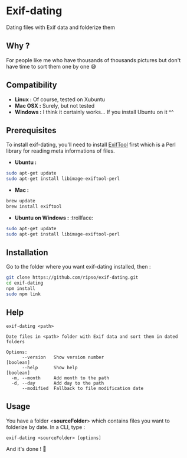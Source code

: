 # Exif-dating

Dating files with Exif data and folderize them

## Why ?

For people like me who have thousands of thousands pictures but don't have time to sort them one by one :sweat_smile: 

## Compatibility

* **Linux :** Of course, tested on Xubuntu
* **Mac OSX :** Surely, but not tested
* **Windows :** I think it certainly works... If you install Ubuntu on it ^^

## Prerequisites

To install exif-dating, you'll need to install  [ExifTool](https://exiftool.org/) first which is a Perl library for reading meta informations of files.

* **Ubuntu :**

```bash
sudo apt-get update
sudo apt-get install libimage-exiftool-perl
```

* **Mac :**

```bash
brew update
brew install exiftool
```

* **Ubuntu on Windows :** :trollface:

```bash
sudo apt-get update
sudo apt-get install libimage-exiftool-perl
```

## Installation

Go to the folder where you want exif-dating installed, then :

```bash
git clone https://github.com/ripso/exif-dating.git
cd exif-dating
npm install
sudo npm link
```

## Help

```
exif-dating <path>

Date files in <path> folder with Exif data and sort them in dated folders

Options:
      --version   Show version number                                  [boolean]
      --help      Show help                                            [boolean]
  -m, --month     Add month to the path
  -d, --day       Add day to the path
      --modified  Fallback to file modification date
```

## Usage

You have a folder <__sourceFolder__> which contains files you want to folderize by date.
In a CLI, type :
```
exif-dating <sourceFolder> [options]
```
And it's done ! :tada:
